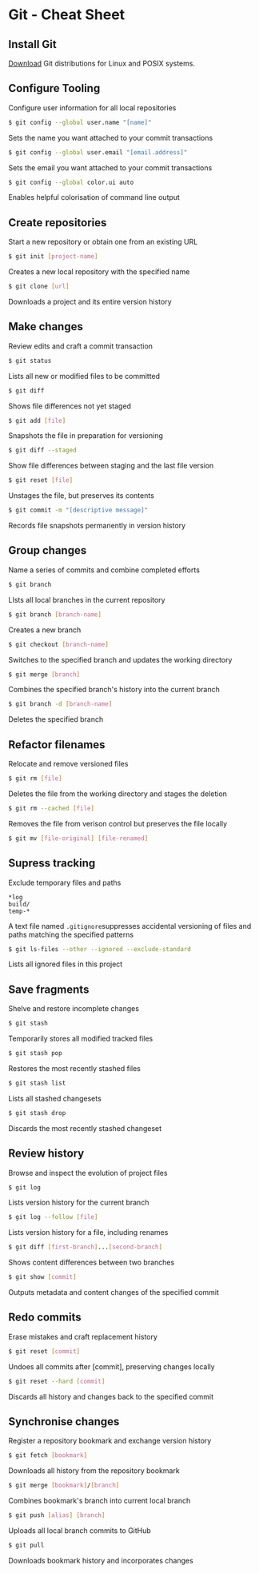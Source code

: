 # Git - Cheat Sheet

## Install Git

[Download](http://git-scm.com) Git distributions for Linux and POSIX systems.


## Configure Tooling

Configure user information for all local repositories

```bash
$ git config --global user.name "[name]"
```
Sets the name you want attached to your commit transactions

```bash
$ git config --global user.email "[email.address]"
```
Sets the email you want attached to your commit transactions

```bash
$ git config --global color.ui auto
```
Enables helpful colorisation of command line output

## Create repositories

Start a new repository or obtain one from an existing URL
```bash
$ git init [project-name]
```
Creates a new local repository with the specified name

```bash
$ git clone [url]
```
Downloads a project and its entire version history

## Make changes
Review edits and craft a commit transaction

```bash
$ git status
```
Lists all new or modified files to be committed
```bash
$ git diff
```
Shows file differences not yet staged
```bash
$ git add [file]
```
Snapshots the file in preparation for versioning
```bash
$ git diff --staged
```
Show file differences between staging and the last file version
```bash
$ git reset [file]
```
Unstages the file, but preserves its contents
```bash
$ git commit -m "[descriptive message]"
```
Records file snapshots permanently in version history

## Group changes
Name a series of commits and combine completed efforts

```bash
$ git branch
```
LIsts all local branches in the current repository
```bash
$ git branch [branch-name]
```
Creates a new branch
```bash
$ git checkout [branch-name]
```
Switches to the specified branch and updates the working directory
```bash
$ git merge [branch]
```
Combines the specified branch's history into the current branch
```bash
$ git branch -d [branch-name]
```
Deletes the specified branch

## Refactor filenames
Relocate and remove versioned files

```bash
$ git rm [file]
```
Deletes the file from the working directory and stages the deletion
```bash
$ git rm --cached [file]
```
Removes the file from verison control but preserves the file locally
```bash
$ git mv [file-original] [file-renamed]
```

## Supress tracking
Exclude temporary files and paths

```
*log
build/
temp-*
```
A text file named `.gitignore`suppresses accidental versioning of files and paths matching the specified patterns

```bash
$ git ls-files --other --ignored --exclude-standard
```
Lists all ignored files in this project

## Save fragments
Shelve and restore incomplete changes

```bash
$ git stash 
```
Temporarily stores all modified tracked files
```bash
$ git stash pop
```
Restores the most recently stashed files
```bash
$ git stash list
```
Lists all stashed changesets
```bash
$ git stash drop
```
Discards the most recently stashed changeset

## Review history
Browse and inspect the evolution of project files

```bash
$ git log
```
Lists version history for the current branch
```bash
$ git log --follow [file]
```
Lists version history for a file, including renames
```bash
$ git diff [first-branch]...[second-branch]
```
Shows content differences between two branches
```bash
$ git show [commit]
```
Outputs metadata and content changes of the specified commit

## Redo commits
Erase mistakes and craft replacement history

```bash
$ git reset [commit]
```
Undoes all commits after [commit], preserving changes locally
```bash
$ git reset --hard [commit]
```
Discards all history and changes back to the specified commit


## Synchronise changes
Register a repository bookmark and exchange version history

```bash
$ git fetch [bookmark]
```
Downloads all history from the repository bookmark
```bash
$ git merge [bookmark]/[branch]
```
Combines bookmark's branch into current local branch
```bash
$ git push [alias] [branch]
```
Uploads all local branch commits to GitHub
```bash
$ git pull
```
Downloads bookmark history and incorporates changes